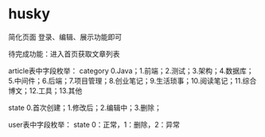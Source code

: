 # husky
简化页面 登录、编辑、展示功能即可

待完成功能：进入首页获取文章列表

article表中字段枚举：
category 0.Java；1.前端；2.测试；3.架构；4.数据库；5.中间件；6.后端；7.项目管理；8.创业笔记；9.生活琐事；10.阅读笔记；11.综合博文；12.工具；13.其他

state 0.首次创建；1.修改后；2.编辑中；3.删除；

user表中字段枚举：
state 0：正常，1：删除，2：异常